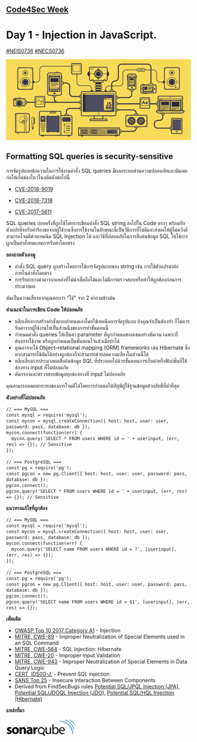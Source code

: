 ## [Code4Sec Week](https://www.facebook.com/hashtag/code4sec)
# Day 1 - Injection in JavaScript.
[#NEIS0736](https://www.facebook.com/hashtag/neis0736) [#NECS0736](https://www.facebook.com/hashtag/necs0736)

![JavaScript](/images/JS.gif)

## Formatting SQL queries is security-sensitive

การจัดรูปแบบข้อความในการใช้งานคำสั่ง SQL queries มีผลกระทบด้านความปลอดภัยและมันเคยก่อให้เกิดช่องโหว่ในอดีตดังต่อไปนี้

* [CVE-2018-9019](http://cve.mitre.org/cgi-bin/cvename.cgi?name=CVE-2018-9019)

* [CVE-2018-7318](http://cve.mitre.org/cgi-bin/cvename.cgi?name=CVE-2018-7318)

* [CVE-2017-5611](http://cve.mitre.org/cgi-bin/cvename.cgi?name=CVE-2017-5611)

SQL queries บ่อยครั้งที่ถูกใช้โดยการเขียนคำสั่ง SQL string ลงไปใน Code ตรงๆ พร้อมกับตัวแปรที่รอรับคำร้องขอจากผู้ใช้งานซึ่งการใช้งานในลักษณะนี้เป็นวิธีการที่ไม่ดีและส่งผลให้ผู้ไม่หวังดีสามารถโจมตีด้วยเทคนิค SQL Injection ได้ และวิธีที่ปลอดภัยในการสืบค้นข้อมูล SQL ให้ใช้การผูกเป็นคำสั่งทดแทนการรับค่าโดยตรง

**ลองถามตัวเองดู**

* คำสั่ง SQL query ถูกสร้างโดยการใช้การจัดรูปแบบของ string เช่น การใช้ตัวแปรมาต่อภายในคำสั่งโดยตรง
* การรับค่าบางค่ามาจากแหล่งที่ไม่น่าเชื่อถือได้และไม่มีการตรวจสอบหรือทำให้ถูกต้องก่อนการประมวลผล

มันเป็นความเสี่ยงหากคุณตอบว่า "ใช่" จาก 2 คำถามข้างต้น

**คำแนะนำในการเขียน Code ให้ปลอดภัย**

* หลีกเลี่ยงการสร้างคำสั่งแบบกำหนดเองโดยใช้เทคนิคการจัดรูปแบบ ถ้าคุณจำเป็นต้องทำ ก็ไม่ควรรับค่าจากผู้ใช้งานไปเป็นส่วนนึงของการทำขั้นตอนนี้
* กำหนดคำสั่ง queries ให้เป็นค่า parameter ที่ถูกกำหนดขอบเขตอย่างชัดเจน เฉพาะที่ต้องการใช้งาน หรือถูกกำหนดเป็นขั้นตอนไว้แล้วเมื่อทำได้
* คุณอาจจะใช้ Object–relational mapping (ORM) frameworks เช่น Hibernate ซึ่งหากสามารถใช้มันได้อย่างถูกต้องก็จะสามารถช่วยลดความเสี่ยงในส่วนนี้ได้
* หลีกเลี่ยงการประมวลผลสืบค้นข้อมูล SQL ที่ประกอบไปด้วยขั้นตอนการเก็บค่าหรือฟังก์ชั่นที่ใช้ช่องทาง input ที่ไม่ปลอดภัย 
* คัดกรองและตรวจสอบข้อมูลทุกช่องทางที่ input ไม่ปลอดภัย

คุณสามารถลดผลกระทบของการโจมตีได้โดยการกำหนดให้บัญชีผู้ใช้ฐานข้อมูลด้วยสิทธิ์ที่ต่ำที่สุด

**ตัวอย่างที่ไม่ปลอดภัย**
```
// === MySQL ===
const mysql = require('mysql');
const mycon = mysql.createConnection({ host: host, user: user, password: pass, database: db });
mycon.connect(function(err) {
  mycon.query('SELECT * FROM users WHERE id = ' + userinput, (err, res) => {}); // Sensitive
});

// === PostgreSQL ===
const pg = require('pg');
const pgcon = new pg.Client({ host: host, user: user, password: pass, database: db });
pgcon.connect();
pgcon.query('SELECT * FROM users WHERE id = ' + userinput, (err, res) => {}); // Sensitive
```

**แนวทางแก้ไขที่ถูกต้อง**
```
// === MySQL ===
const mysql = require('mysql');
const mycon = mysql.createConnection({ host: host, user: user, password: pass, database: db });
mycon.connect(function(err) {
  mycon.query('SELECT name FROM users WHERE id = ?', [userinput], (err, res) => {});
});

// === PostgreSQL ===
const pg = require('pg');
const pgcon = new pg.Client({ host: host, user: user, password: pass, database: db });
pgcon.connect();
pgcon.query('SELECT name FROM users WHERE id = $1', [userinput], (err, res) => {});
```

**เพิ่มเติม**
* [OWASP Top 10 2017 Category A1](https://www.owasp.org/index.php/Top_10-2017_A1-Injection) - Injection
* [MITRE, CWE-89](http://cwe.mitre.org/data/definitions/89) - Improper Neutralization of Special Elements used in an SQL Command
* [MITRE, CWE-564](http://cwe.mitre.org/data/definitions/564.html) - SQL Injection: Hibernate
* [MITRE, CWE-20](http://cwe.mitre.org/data/definitions/20.html) - Improper Input Validation
* [MITRE, CWE-943](http://cwe.mitre.org/data/definitions/943.html) - Improper Neutralization of Special Elements in Data Query Logic
* [CERT, IDS00-J.](https://wiki.sei.cmu.edu/confluence/x/ITdGBQ) - Prevent SQL injection
* [SANS Top 25](https://www.sans.org/top25-software-errors/#cat1) - Insecure Interaction Between Components
* Derived from FindSecBugs rules [Potential SQL/JPQL Injection (JPA)](http://h3xstream.github.io/find-sec-bugs/bugs.htm#SQL_INJECTION_JPA), [Potential SQL/JDOQL Injection (JDO)](http://h3xstream.github.io/find-sec-bugs/bugs.htm#SQL_INJECTION_JDO), [Potential SQL/HQL Injection (Hibernate)](http://h3xstream.github.io/find-sec-bugs/bugs.htm#SQL_INJECTION_HIBERNATE)

**แหล่งที่มา**

[<img src="/images/sonarqube.svg" alt="SonarQube" height="50">](https://rules.sonarsource.com/javascript/RSPEC-2077)
